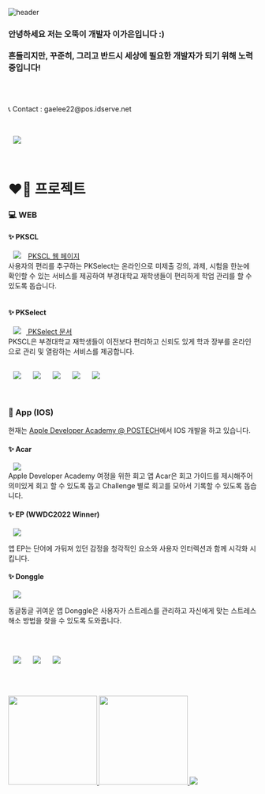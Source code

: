 ![header](https://capsule-render.vercel.app/api?type=waving&color=gradient&height=300&section=header&text=Hi%20!%20I%20am%20Gaeun%20Lee%20:\)%20&fontSize=70)
</br>
<h3>
안녕하세요 저는 오뚝이 개발자 이가은입니다 :)</br></br>
흔들리지만, 꾸준히, 그리고 반드시 세상에 필요한 개발자가 되기 위해 노력 중입니다!
</h3>
</br>
</br>

<p align="left">📞 Contact : gaelee22@pos.idserve.net</p></br>
<p align="left"><a href="https://rriver2.tistory.com/"><img src="http://img.shields.io/badge/💻 Blog-655ced?style=for-the-badge&color=5FC397" style="height : auto; margin-left : 10px; margin-right : 10px;"/></a></p>


</br>
<h1>❤️‍🔥 프로젝트</h1>
<h3>💻 WEB</h3> 
<h4>✨ PKSCL</h4> 
  <a href="https://github.com/rriver2/PKSCL">
<img src="http://img.shields.io/badge/PKSCL_github-655ced?style=social&logo=github&color=informational" style="height : auto; margin-left : 10px; margin-right : 10px;"/></a>
 <a href="https://pkscl.kro.kr/">PKSCL 웹 페이지 
</a>
 </br>
사용자의 편리를 추구하는 PKSelect는 온라인으로 미제출 강의, 과제, 시험을 한눈에 확인할 수 있는 서비스를 제공하여 부경대학교 재학생들이 편리하게 학업 관리를 할 수 있도록 돕습니다.</br>

</br>
<h4>✨ PKSelect</h4> 
<a href="https://github.com/rriver2/pk_selecter_pj_front"><img src="http://img.shields.io/badge/PKSelect_github-655ced?style=social&logo=github&color=informational" style="height : auto; margin-left : 10px; margin-right : 10px;"/>
</a>
 <a href="https://doongu.gitbook.io/pk_select/">PKSelect 문서</a>
</br>
PKSCL은 부경대학교 재학생들이 이전보다 편리하고 신뢰도 있게 학과 장부를 온라인으로 관리 및 열람하는 서비스를 제공합니다.

</br>
</br>

<p align="left">
 <img src="https://img.shields.io/badge/JavaScript-3776AB?style=for-the-badge&logo=JavaScript&logoColor=white" style="height : auto; margin-left : 10px; margin-right : 10px;"/>
<img src="https://img.shields.io/badge/HTML-000000?style=for-the-badge&logo=Htmp&logoColor=white" style="height : auto; margin-left : 10px; margin-right : 10px;"/>
<img src="https://img.shields.io/badge/CSS-00000F?style=for-the-badge&logo=Css&logoColor=white" style="height : auto; margin-left : 10px; margin-right : 10px;"/>
<img src="https://img.shields.io/badge/React-003545?style=for-the-badge&logo=React&logoColor=white" style="height : auto; margin-left : 10px; margin-right : 10px;"/>
  <img src="https://img.shields.io/badge/VSCode-003545?style=for-the-badge&logo=VSCode&logoColor=white" style="height : auto; margin-left : 10px; margin-right : 10px;"/>
 </p>
 
</br>
<h3>📱 App (IOS) </h3>
현재는 <a href="https://github.com/DeveloperAcademy-POSTECH">Apple Developer Academy @ POSTECH</a>에서 IOS 개발을 하고 있습니다.</br>

  <h4>✨ Acar</h4> 
<a href="https://github.com/rriver2/-AcaR-Nano-Challenge-1-"><img src="http://img.shields.io/badge/Acar_github-655ced?style=social&logo=github&color=informational" style="height : auto; margin-left : 10px; margin-right : 10px;"/>
</a>
 </br>
Apple Developer Academy 여정을 위한 회고 앱 Acar은 회고 가이드를 제시해주어 의미있게 회고 할 수 있도록 돕고 Challenge 별로 회고를 모아서 기록할 수 있도록 돕습니다.

</br>
 
  <h4>✨ EP (WWDC2022 Winner)</h4> 
<a href="https://github.com/rriver2/WWDC--Ep-"><img src="http://img.shields.io/badge/Ep_github-655ced?style=social&logo=github&color=informational" style="height : auto; margin-left : 10px; margin-right : 10px;"/>
</a>
 </br>

앱 EP는 단어에 가둬져 있던 감정을 청각적인 요소와 사용자 인터렉션과 함께 시각화 시킵니다.

 <h4>✨ Donggle</h4> 
<a href="https://github.com/DeveloperAcademy-POSTECH/Gamer_mini"><img src="http://img.shields.io/badge/동글(Donggle)_github-655ced?style=social&logo=github&color=informational" style="height : auto; margin-left : 10px; margin-right : 10px;"/>
</a>
 </br>
 
 동글동글 귀여운 앱 Donggle은 사용자가 스트레스를 관리하고 자신에게 맞는 스트레스 해소 방법을 찾을 수 있도록 도와줍니다.
 
 
<br></br>
<p align="left">
<img src="https://img.shields.io/badge/Swift-D22128?style=for-the-badge&logo=Swift&logoColor=white" style="height : auto; margin-left : 10px; margin-right : 10px;"/>
<img src="https://img.shields.io/badge/Xcode-FF9900?style=for-the-badge&logo=Xcode&logoColor=white" style="height : auto; margin-left : 10px; margin-right : 10px;"/>
<img src="https://img.shields.io/badge/SwiftUI-FF9900?style=for-the-badge&logo=SwiftUI&logoColor=white" style="height : auto; margin-left : 10px; margin-right : 10px;"/></p>

<br></br>

<p>
    <a href="https://github.com/anuraghazra/github-readme-stats">
    <img height="180px" src="https://github-readme-stats.vercel.app/api?username=rriver2&show_icons=true&theme=vue&bg_color=FFFFFF,FFFFFF,FFFFFF,FFFFFF,FFFFFF,FFFFFF,ccf7c9,ccf7c9,ccf7c9,ccf7c9&icon_color=FFFFFF&border_color=39de94" />
</a>
    <a href="https://github.com/anuraghazra/convoychat">
  <img  height="180px" src="https://github-readme-stats.vercel.app/api/top-langs/?username=rriver2&layout=compact&title_color=4ABB88&border_color=39de94" />
        <a href="https://github.com/anuraghazra/convoychat">
    </a>
<img src="http://mazandi.herokuapp.com/api?handle=rriver22&theme=warm"/>
      </p>
 



